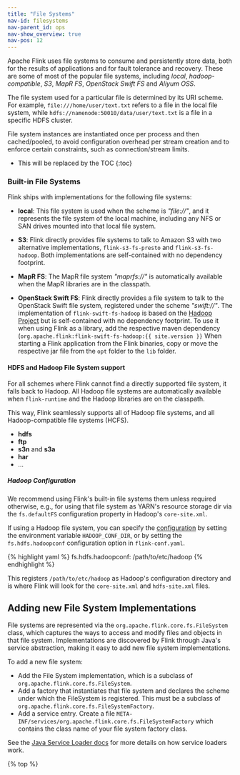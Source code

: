 ```yaml
---
title: "File Systems"
nav-id: filesystems
nav-parent_id: ops
nav-show_overview: true
nav-pos: 12
---
```

<!--
Licensed to the Apache Software Foundation (ASF) under one
or more contributor license agreements.  See the NOTICE file
distributed with this work for additional information
regarding copyright ownership.  The ASF licenses this file
to you under the Apache License, Version 2.0 (the
"License"); you may not use this file except in compliance
with the License.  You may obtain a copy of the License at

  http://www.apache.org/licenses/LICENSE-2.0

Unless required by applicable law or agreed to in writing,
software distributed under the License is distributed on an
"AS IS" BASIS, WITHOUT WARRANTIES OR CONDITIONS OF ANY
KIND, either express or implied.  See the License for the
specific language governing permissions and limitations
under the License.
-->

Apache Flink uses file systems to consume and persistently store data, both for the results of applications and for fault tolerance and recovery.
These are some of most of the popular file systems, including *local*, *hadoop-compatible*, *S3*, *MapR FS*, *OpenStack Swift FS* and *Aliyum OSS*.

The file system used for a particular file is determined by its URI scheme.
For example, `file:///home/user/text.txt` refers to a file in the local file system, while `hdfs://namenode:50010/data/user/text.txt` is a file in a specific HDFS cluster.

File system instances are instantiated once per process and then cached/pooled, to avoid configuration overhead per stream creation and to enforce certain constraints, such as connection/stream limits.

* This will be replaced by the TOC
{:toc}

### Built-in File Systems

Flink ships with implementations for the following file systems:

  - **local**: This file system is used when the scheme is *"file://"*, and it represents the file system of the local machine, including any NFS or SAN drives mounted into that local file system.

  - **S3**: Flink directly provides file systems to talk to Amazon S3 with two alternative implementations, `flink-s3-fs-presto` and `flink-s3-fs-hadoop`. Both implementations are self-contained with no dependency footprint.
    
  - **MapR FS**: The MapR file system *"maprfs://"* is automatically available when the MapR libraries are in the classpath.
  
  - **OpenStack Swift FS**: Flink directly provides a file system to talk to the OpenStack Swift file system, registered under the scheme *"swift://"*. 
  The implementation of `flink-swift-fs-hadoop` is based on the [Hadoop Project](https://hadoop.apache.org/) but is self-contained with no dependency footprint.
  To use it when using Flink as a library, add the respective maven dependency (`org.apache.flink:flink-swift-fs-hadoop:{{ site.version }}`
  When starting a Flink application from the Flink binaries, copy or move the respective jar file from the `opt` folder to the `lib` folder.

#### HDFS and Hadoop File System support 

For all schemes where Flink cannot find a directly supported file system, it falls back to Hadoop.
All Hadoop file systems are automatically available when `flink-runtime` and the Hadoop libraries are on the classpath.


This way, Flink seamlessly supports all of Hadoop file systems, and all Hadoop-compatible file systems (HCFS).

  - **hdfs**
  - **ftp**
  - **s3n** and **s3a**
  - **har**
  - ...

##### Hadoop Configuration

We recommend using Flink's built-in file systems them unless required otherwise, e.g., for using that file system as YARN's resource storage dir via the `fs.defaultFS` configuration property in Hadoop's `core-site.xml`.

If using a Hadoop file system, you can specify the [configuration](../config.html#hdfs) by setting the environment variable `HADOOP_CONF_DIR`, or by setting the `fs.hdfs.hadoopconf` configuration option in `flink-conf.yaml`. 

{% highlight yaml %}
fs.hdfs.hadoopconf: /path/to/etc/hadoop
{% endhighlight %}

This registers `/path/to/etc/hadoop` as Hadoop's configuration directory and is where Flink will look for the `core-site.xml` and `hdfs-site.xml` files.


## Adding new File System Implementations

File systems are represented via the `org.apache.flink.core.fs.FileSystem` class, which captures the ways to access and modify files and objects in that file system. 
Implementations are discovered by Flink through Java's service abstraction, making it easy to add new file system implementations.

To add a new file system:

  - Add the File System implementation, which is a subclass of `org.apache.flink.core.fs.FileSystem`.
  - Add a factory that instantiates that file system and declares the scheme under which the FileSystem is registered. This must be a subclass of `org.apache.flink.core.fs.FileSystemFactory`.
  - Add a service entry. Create a file `META-INF/services/org.apache.flink.core.fs.FileSystemFactory` which contains the class name of your file system factory class.

See the [Java Service Loader docs](https://docs.oracle.com/javase/8/docs/api/java/util/ServiceLoader.html) for more details on how service loaders work.

{% top %}
